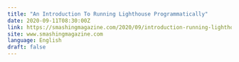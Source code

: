 ```yaml
---
title: "An Introduction To Running Lighthouse Programmatically"
date: 2020-09-11T08:30:00Z
link: https://smashingmagazine.com/2020/09/introduction-running-lighthouse-programmatically/?utm_medium=RSS&utm_source=news.12bit.vn
site: www.smashingmagazine.com
language: English
draft: false
---
```


